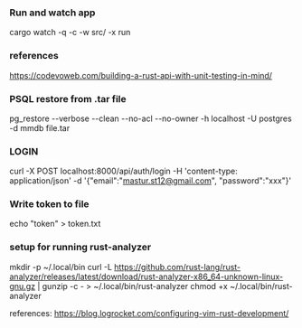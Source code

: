 ### Run and watch app
cargo watch -q -c -w src/ -x run


### references
https://codevoweb.com/building-a-rust-api-with-unit-testing-in-mind/

### PSQL restore from .tar file
pg_restore --verbose --clean --no-acl --no-owner -h localhost -U postgres -d mmdb file.tar

### LOGIN
curl -X POST localhost:8000/api/auth/login -H 'content-type: application/json' -d '{"email":"mastur.st12@gmail.com", "password":"xxx"}'

### Write token to file
echo "token" > token.txt

### setup for running rust-analyzer
mkdir -p ~/.local/bin
curl -L https://github.com/rust-lang/rust-analyzer/releases/latest/download/rust-analyzer-x86_64-unknown-linux-gnu.gz | gunzip -c - > ~/.local/bin/rust-analyzer
chmod +x ~/.local/bin/rust-analyzer

references:
https://blog.logrocket.com/configuring-vim-rust-development/
